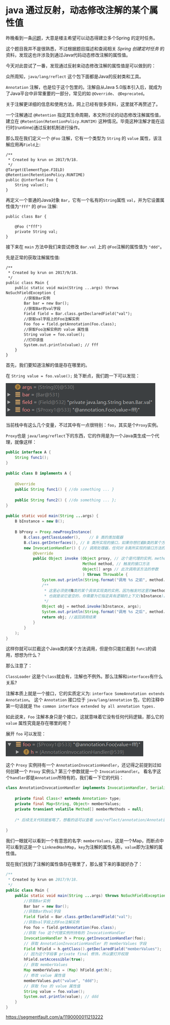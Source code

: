 # java 通过反射，动态修改注解的某个属性值

昨晚看到一条[问题](https://segmentfault.com/a/1190000011213222#https://segmentfault.com/q/1010000010773372)，大意是楼主希望可以动态得建立多个Spring 的定时任务。

这个题目我并不是很熟悉，不过根据题目描述和查阅相关 *Spring 创建定时任务* 的资料，发现这也许涉及到通过Java代码动态修改注解的属性值。

今天对此尝试了一番，发现通过反射来动态修改注解的属性值是可以做到的：

众所周知，`java/lang/reflect` 这个包下面都是Java的反射类和工具。

`Annotation` 注解，也是位于这个包里的。注解自从Java 5.0版本引入后，就成为了Java平台中非常重要的一部分，常见的如 `@Override`、 `@Deprecated`。

关于注解更详细的信息和使用方法，网上已经有很多资料，这里就不再赘述了。

一个注解通过 `@Retention` 指定其生命周期，本文所讨论的动态修改注解属性值，建立在 `@Retention(RetentionPolicy.RUNTIM)` 这种情况。毕竟这种注解才能在运行时(runtime)通过反射机制进行操作。

那么现在我们定义一个 `@Foo` 注解，它有一个类型为 `String` 的 `value` 属性，该注解应用再`Field`上:

```
/**
 * Created by krun on 2017/9/18.
 */
@Target(ElementType.FIELD)
@Retention(RetentionPolicy.RUNTIME)
public @interface Foo {
    String value();
}
```

再定义一个普通的Java对象 `Bar`，它有一个私有的`String`属性 `val`，并为它设置属性值为`"fff"` 的 `@Foo` 注解:

```
public class Bar {

    @Foo ("fff")
    private String val;
}
```

接下来在 `main` 方法中我们来尝试修改 `Bar.val` 上的 `@Foo`注解的属性值为 `"ddd"`。

先是正常的获取注解属性值:

```
/**
 * Created by krun on 2017/9/18.
 */
public class Main {
    public static void main(String ...args) throws NoSuchFieldException {
        //获取Bar实例
        Bar bar = new Bar();
        //获取Bar的val字段
        Field field = Bar.class.getDeclaredField("val");
        //获取val字段上的Foo注解实例
        Foo foo = field.getAnnotation(Foo.class);
        //获取Foo注解实例的 value 属性值
        String value = foo.value();
        //打印该值
        System.out.println(value); // fff
    }
}
```

首先，我们要知道注解的值是存在哪里的。

在 `String value = foo.value();` 处下断点，我们跑一下可以发现：

![clipboard.png](image-201908042226/bVVdGg.png)

当前栈中有这么几个变量，不过其中有一点很特别：`foo`，其实是个`Proxy`实例。

`Proxy`也是 `java/lang/reflect`下的东西，它的作用是为一个Java类生成一个代理，就像这样：

```java
public interface A {
    String func1();
}

public class B implements A {
    
    @Override
    public String func1() { //do something ... }
    
    public String func2() { //do something ... };
}

public static void main(String ...args) {
    B bInstance = new B();
    
    B bProxy = Proxy.newProxyInstance(
        B.class.getClassLoader(),    // B 类的类加载器
        B.class.getInterfaces(), // B 类所实现的接口，如果你想拦截B类的某个方法，必须让这个方法在某个接口中声明并让B类实现该接口
        new InvocationHandler() { // 调用处理器，任何对 B类所实现的接口方法的调用都会触发此处理器
            @Override
            public Object invoke (Object proxy, // 这个是代理的实例，method.invoke时不能使用这个，否则会死循环
                                  Method method, // 触发的接口方法
                                  Object[] args // 此次调用该方法的参数
                                  ) throws Throwable {
                System.out.println(String.format("调用 %s 之前", method.getName()));
                /**
                 * 这里必须使用B类的某个具体实现类的实例，因为触发时这里的method只是一个接口方法的引用，
                 * 也就是说它是空的，你需要为它指定具有逻辑的上下文(bInstance)。
                 */
                Object obj = method.invoke(bInstance, args); 
                System.out.println(String.format("调用 %s 之后", method.getName()));
                return obj; //返回调用结果
            }
        }
    );
}
```

这样你就可以拦截这个Java类的某个方法调用，但是你只能拦截到 `func1`的调用，想想为什么？

那么注意了：

`ClassLoader` 这是个`class`就会有，注解也不例外。那么注解和`interfaces`有什么关系?

注解本质上就是一个接口，它的实质定义为: `interface SomeAnnotation extends Annotation`。
这个 `Annotation` 接口位于 `java/lang/annotation` 包，它的注释中第一句话就是 `The common interface extended by all annotation types.`

如此说来，`Foo` 注解本身只是个接口，这就意味着它没有任何代码逻辑，那么它的 `value` 属性究竟是存在哪里的呢？

展开 `foo` 可以发现：

![clipboard.png](image-201908042226/bVVdM4.png)

这个 `Proxy` 实例持有一个 `AnnotationInvocationHandler`，还记得之前提到过如何创建一个 `Proxy` 实例么? 第三个参数就是一个 `InvocationHandler`。
看名字这个`handler`即是`Annotation`所特有的，我们看一下它的代码：

```java
class AnnotationInvocationHandler implements InvocationHandler, Serializable {

    private final Class<? extends Annotation> type;
    private final Map<String, Object> memberValues;
    private transient volatile Method[] memberMethods = null;
    
    /* 后续无关代码就省略了，想看的话可以查看 sun/reflect/annotation/AnnotationInvocationHandler */
   
}
```

我们一眼就可以看到一个有意思的名字: `memberValues`，这是一个Map，而断点中可以看到这是一个 `LinknedHashMap`，`key`为注解的属性名称，`value`即为注解的属性值。

现在我们找到了注解的属性值存在哪里了，那么接下来的事就好办了：

```java
/**
 * Created by krun on 2017/9/18.
 */
public class Main {
    public static void main(String ...args) throws NoSuchFieldException, IllegalAccessException {
        //获取Bar实例
        Bar bar = new Bar();
        //获取Bar的val字段
        Field field = Bar.class.getDeclaredField("val");
        //获取val字段上的Foo注解实例
        Foo foo = field.getAnnotation(Foo.class);
        //获取 foo 这个代理实例所持有的 InvocationHandler
        InvocationHandler h = Proxy.getInvocationHandler(foo);
        // 获取 AnnotationInvocationHandler 的 memberValues 字段
        Field hField = h.getClass().getDeclaredField("memberValues");
        // 因为这个字段事 private final 修饰，所以要打开权限
        hField.setAccessible(true);
        // 获取 memberValues
        Map memberValues = (Map) hField.get(h);
        // 修改 value 属性值
        memberValues.put("value", "ddd");
        // 获取 foo 的 value 属性值
        String value = foo.value();
        System.out.println(value); // ddd
    }
}
```





<https://segmentfault.com/a/1190000011213222>